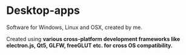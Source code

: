 # Desktop-apps

Software for Windows, Linux and OSX, created by me.

Created using <strong>various cross-platform development frameworks like <br>electron.js, Qt5, GLFW, freeGLUT etc. for cross OS compatibility.</strong>

